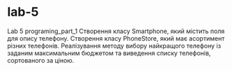 # lab-5
Lab 5 programing_part_1
Створення класу Smartphone, який містить поля для опису телефону. Створення класу PhoneStore, який має асортимент різних телефонів. Реалізування методу вибору найкращого телефону із заданим максимальним бюджетом та виведення списку телефонів, сортованого за ціною. 
